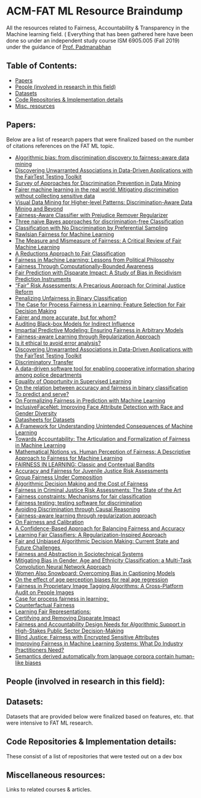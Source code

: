 # ACM-FAT ML Resource Braindump

All the resources related to Fairness, Accountability &amp; Transparency in the Machine learning field. ( Everything that has been gathered here have been done so under an independent study course ISM 6905.005 (Fall 2019) under the guidance of [Prof. Padmanabhan](https://www.usf.edu/business/contacts/padmanabhan-balaji.aspx)


## Table of Contents:
- [Papers](#papers)
- [People (involved in research in this field)](#people-involved-in-research-in-this-field)
- [Datasets](#datasets)
- [Code Repositories & Implementation details](#code-repositories--implementation-details)
- [Misc. resources](#miscellaneous-resources)


## Papers:
Below are a list of research papers that were finalized based on the number of citations references on the FAT ML topic.

- [Algorithmic bias: from discrimination discovery to fairness-aware data mining](http://chato.cl/research/files/tutorial-algorithmic-bias.pdf)
- [Discovering Unwarranted Associations in Data-Driven Applications with the FairTest Testing Toolkit]()
- [Survey of Approaches for Discrimination Prevention in Data Mining
]()
- [Fairer machine learning in the real world: Mitigating discrimination without collecting sensitive data
]()
- [ Visual Data Mining for Higher-level Patterns: Discrimination-Aware Data Mining and Beyond
]()
- [Fairness-Aware Classifier with Prejudice Remover Regularizer
]()
- [Three naive Bayes approaches for discrimination-free Classification
]()
- [Classification with No Discrimination by Preferential Sampling
]()
- [Rawlsian Fairness for Machine Learning
]()
- [The Measure and Mismeasure of Fairness: A Critical Review of Fair Machine Learning
]()
- [A Reductions Approach to Fair Classification
]()
- [Fairness in Machine Learning: Lessons from Political Philosophy
]()
- [Fairness Through Computationally-Bounded Awareness
]()
- [ Fair Prediction with Disparate Impact: A Study of Bias in Recidivism Prediction Instruments
]()
- [“Fair” Risk Assessments: A Precarious Approach for Criminal Justice Reform
]()
- [Penalizing Unfairness in Binary Classification
]()
- [The Case for Process Fairness in Learning: Feature Selection for Fair Decision Making
]()
- [Fairer and more accurate, but for whom?
]()
- [Auditing Black-box Models for Indirect Influence 
]()
- [Impartial Predictive Modeling: Ensuring Fairness in Arbitrary Models
]()
- [Fairness-aware Learning through Regularization Approach 
]()
- [Is it ethical to avoid error analysis?
]()
- [Discovering Unwarranted Associations in Data-Driven Applications with the FairTest Testing Toolkit 
]()
- [Discriminatory Transfer
]()
- [A data-driven software tool for enabling cooperative information sharing among police departments 
]()
- [Equality of Opportunity in Supervised Learning
]()
- [On the relation between accuracy and fairness in binary classification 
]()
- [To predict and serve?
]()
- [On Formalizing Fairness in Prediction with Machine Learning
]()
- [InclusiveFaceNet: Improving Face Attribute Detection with Race and Gender Diversity
]()
- [Datasheets for Datasets
]()
- [A Framework for Understanding Unintended Consequences of Machine Learning
]()
- [Towards Accountability: The Articulation and Formalization of Fairness in Machine Learning
]()
- [Mathematical Notions vs. Human Perception of Fairness: A Descriptive Approach to Fairness for Machine Learning
]()
- [FAIRNESS IN LEARNING: Classic and Contextual Bandits
]()
- [Accuracy and Fairness for Juvenile Justice Risk Assessments
]()
- [Group Fairness Under Composition
]()
- [Algorithmic Decision Making and the Cost of Fairness
]()
- [Fairness in Criminal Justice Risk Assessments: The State of the Art
]()
- [Fairness constraints: Mechanisms for fair classification
]()
- [Fairness testing: testing software for discrimination
]()
- [Avoiding Discrimination through Causal Reasoning
]()
- [Fairness-aware learning through regularization approach
]()
- [On Fairness and Calibration
]()
- [A Confidence-Based Approach for Balancing Fairness and Accuracy
]()
- [Learning Fair Classifiers: A Regularization-Inspired Approach
]()
- [Fair and Unbiased Algorithmic Decision Making: Current State and Future Challenges 
]()
- [Fairness and Abstraction in Sociotechnical Systems
]()
- [Mitigating Bias in Gender, Age and Ethnicity Classification: a Multi-Task Convolution Neural Network Approach
]()
- [Women Also Snowboard: Overcoming Bias in Captioning Models
]()
- [On the effect of age perception biases for real age regression
]()
- [Fairness in Proprietary Image Tagging Algorithms: A Cross-Platform Audit on People Images
]()
- [Case for process fairness in learning: 
]()
- [Counterfactual Fairness
]()
- [Learning Fair Representations:
]()
- [Certifying and Removing Disparate Impact
]()
- [Fairness and Accountability Design Needs for Algorithmic Support in High-Stakes Public Sector Decision-Making
]()
- [Blind Justice: Fairness with Encrypted Sensitive Attributes
]()
- [Improving Fairness in Machine Learning Systems: What Do Industry Practitioners Need?
]()
- [Semantics derived automatically from language corpora contain human-like biases
]()



## People (involved in research in this field):


## Datasets:
Datasets that are provided below were finalized based on features, etc. that were intensive to FAT ML research.

## Code Repositories & Implementation details:
These consist of a list of repositories that were tested out on a dev box 


## Miscellaneous resources:
Links to related courses & articles.



